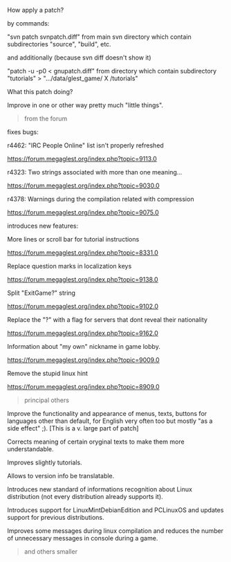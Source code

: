 How apply a patch?

by commands:

  "svn patch svnpatch.diff" from main svn directory which contain subdirectories "source", "build", etc.
  
and additionally (because svn diff doesn't show it)

  "patch -u -p0 < gnupatch.diff" from directory which contain subdirectory "tutorials" > ".../data/glest_game/ X /tutorials"



What this patch doing?

Improve in one or other way pretty much "little things".


  > from the forum

fixes bugs:

r4462: "IRC People Online" list isn't properly refreshed

https://forum.megaglest.org/index.php?topic=9113.0


r4323: Two strings associated with more than one meaning...

https://forum.megaglest.org/index.php?topic=9030.0


r4378: Warnings during the compilation related with compression

https://forum.megaglest.org/index.php?topic=9075.0


introduces new features:

More lines or scroll bar for tutorial instructions

https://forum.megaglest.org/index.php?topic=8331.0


Replace question marks in localization keys

https://forum.megaglest.org/index.php?topic=9138.0


Split "ExitGame?" string 

https://forum.megaglest.org/index.php?topic=9102.0


Replace the "?" with a flag for servers that dont reveal their nationality 

https://forum.megaglest.org/index.php?topic=9162.0


Information about "my own" nickname in game lobby. 

https://forum.megaglest.org/index.php?topic=9009.0


Remove the stupid linux hint 

https://forum.megaglest.org/index.php?topic=8909.0



  > principal others

Improve the functionality and appearance of menus, texts, buttons for languages ​​other than default,
for English very often too but mostly "as a side effect" ;). [This is a v. large part of patch]


Corrects meaning of certain oryginal texts to make them more understandable.


Improves slightly tutorials.


Allows to version info be translatable.


Introduces new standard of informations recognition about Linux distribution (not every distribution already supports it).


Introduces support for LinuxMintDebianEdition and PCLinuxOS and updates support for previous distributions.


Improves some messages during linux compilation and reduces the number of unnecessary messages in console during a game.


  > and others smaller

